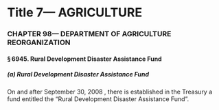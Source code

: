 
# Title 7— AGRICULTURE
### CHAPTER 98— DEPARTMENT OF AGRICULTURE REORGANIZATION
#### § 6945. Rural Development Disaster Assistance Fund
##### (a) Rural Development Disaster Assistance Fund

On and after September 30, 2008 , there is established in the Treasury a fund entitled the “Rural Development Disaster Assistance Fund”.
